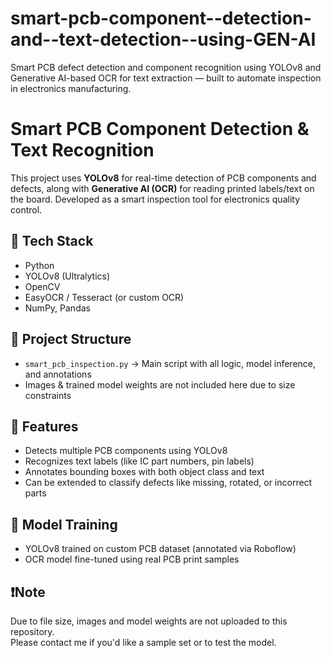 # smart-pcb-component--detection-and--text-detection--using-GEN-AI
Smart PCB defect detection and component recognition using YOLOv8 and Generative AI-based OCR for text extraction — built to automate inspection in electronics manufacturing.
# Smart PCB Component Detection & Text Recognition

This project uses **YOLOv8** for real-time detection of PCB components and defects, along with **Generative AI (OCR)** for reading printed labels/text on the board. Developed as a smart inspection tool for electronics quality control.

## 🔧 Tech Stack
- Python
- YOLOv8 (Ultralytics)
- OpenCV
- EasyOCR / Tesseract (or custom OCR)
- NumPy, Pandas

## 📂 Project Structure

- `smart_pcb_inspection.py` → Main script with all logic, model inference, and annotations
- Images & trained model weights are not included here due to size constraints

## 🚀 Features
- Detects multiple PCB components using YOLOv8
- Recognizes text labels (like IC part numbers, pin labels)
- Annotates bounding boxes with both object class and text
- Can be extended to classify defects like missing, rotated, or incorrect parts

## 🧠 Model Training
- YOLOv8 trained on custom PCB dataset (annotated via Roboflow)
- OCR model fine-tuned using real PCB print samples

## ❗Note
Due to file size, images and model weights are not uploaded to this repository.  
Please contact me if you'd like a sample set or to test the model.


